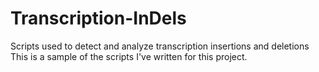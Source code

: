 # Transcription-InDels
Scripts used to detect and analyze transcription insertions and deletions
This is a sample of the scripts I've written for this project.
